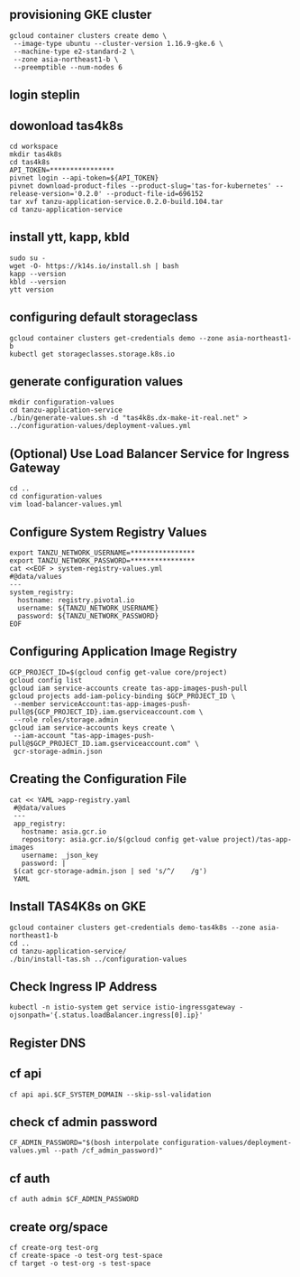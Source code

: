 ## provisioning GKE cluster
```
gcloud container clusters create demo \
 --image-type ubuntu --cluster-version 1.16.9-gke.6 \ 
 --machine-type e2-standard-2 \
 --zone asia-northeast1-b \
 --preemptible --num-nodes 6
```

## login steplin

## dowonload tas4k8s
```
cd workspace
mkdir tas4k8s
cd tas4k8s
API_TOKEN=****************
pivnet login --api-token=${API_TOKEN}
pivnet download-product-files --product-slug='tas-for-kubernetes' --release-version='0.2.0' --product-file-id=696152
tar xvf tanzu-application-service.0.2.0-build.104.tar
cd tanzu-application-service
```

## install ytt, kapp, kbld
```
sudo su -
wget -O- https://k14s.io/install.sh | bash
kapp --version
kbld --version
ytt version
```

## configuring default storageclass 
```
gcloud container clusters get-credentials demo --zone asia-northeast1-b
kubectl get storageclasses.storage.k8s.io
```

## generate configuration values
```
mkdir configuration-values
cd tanzu-application-service
./bin/generate-values.sh -d "tas4k8s.dx-make-it-real.net" > ../configuration-values/deployment-values.yml
```

## (Optional) Use Load Balancer Service for Ingress Gateway
```
cd ..
cd configuration-values
vim load-balancer-values.yml
```

## Configure System Registry Values
```
export TANZU_NETWORK_USERNAME=****************
export TANZU_NETWORK_PASSWORD=****************
cat <<EOF > system-registry-values.yml
#@data/values
---
system_registry:
  hostname: registry.pivotal.io
  username: ${TANZU_NETWORK_USERNAME}
  password: ${TANZU_NETWORK_PASSWORD}
EOF
```

## Configuring Application Image Registry
```
GCP_PROJECT_ID=$(gcloud config get-value core/project)
gcloud config list
gcloud iam service-accounts create tas-app-images-push-pull
gcloud projects add-iam-policy-binding $GCP_PROJECT_ID \
 --member serviceAccount:tas-app-images-push-pull@${GCP_PROJECT_ID}.iam.gserviceaccount.com \
 --role roles/storage.admin
gcloud iam service-accounts keys create \
 --iam-account "tas-app-images-push-pull@$GCP_PROJECT_ID.iam.gserviceaccount.com" \
 gcr-storage-admin.json
```

## Creating the Configuration File
```
cat << YAML >app-registry.yaml
 #@data/values
 ---
 app_registry:
   hostname: asia.gcr.io
   repository: asia.gcr.io/$(gcloud config get-value project)/tas-app-images
   username: _json_key
   password: |
 $(cat gcr-storage-admin.json | sed 's/^/    /g')
 YAML
```

## Install TAS4K8s on GKE
```
gcloud container clusters get-credentials demo-tas4k8s --zone asia-northeast1-b
cd ..
cd tanzu-application-service/
./bin/install-tas.sh ../configuration-values
```

## Check Ingress IP Address
```
kubectl -n istio-system get service istio-ingressgateway -ojsonpath='{.status.loadBalancer.ingress[0].ip}'
```

## Register DNS

## cf api
```
cf api api.$CF_SYSTEM_DOMAIN --skip-ssl-validation
```

## check cf admin password
```
CF_ADMIN_PASSWORD="$(bosh interpolate configuration-values/deployment-values.yml --path /cf_admin_password)"
```

## cf auth
```
cf auth admin $CF_ADMIN_PASSWORD
```

## create org/space
```
cf create-org test-org
cf create-space -o test-org test-space
cf target -o test-org -s test-space
```
